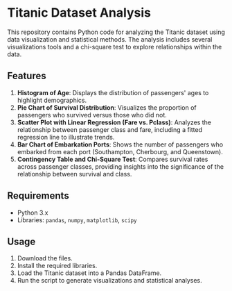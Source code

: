 # Titanic Dataset Analysis

This repository contains Python code for analyzing the Titanic dataset using data visualization and statistical methods. The analysis includes several visualizations tools and a chi-square test to explore relationships within the data.

## Features

1. **Histogram of Age**: Displays the distribution of passengers' ages to highlight demographics.
2. **Pie Chart of Survival Distribution**: Visualizes the proportion of passengers who survived versus those who did not.
3. **Scatter Plot with Linear Regression (Fare vs. Pclass)**: Analyzes the relationship between passenger class and fare, including a fitted regression line to illustrate trends.
4. **Bar Chart of Embarkation Ports**: Shows the number of passengers who embarked from each port (Southampton, Cherbourg, and Queenstown).
5. **Contingency Table and Chi-Square Test**: Compares survival rates across passenger classes, providing insights into the significance of the relationship between survival and class.

## Requirements

- Python 3.x
- Libraries: `pandas`, `numpy`, `matplotlib`, `scipy`

## Usage

1. Download the files.
2. Install the required libraries.
3. Load the Titanic dataset into a Pandas DataFrame.
4. Run the script to generate visualizations and statistical analyses.

